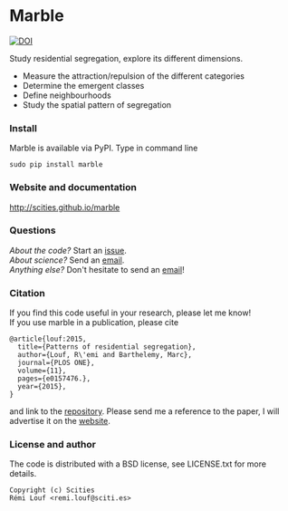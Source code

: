 # Marble

[![DOI](https://zenodo.org/badge/10166/scities/marble.svg)](https://zenodo.org/badge/latestdoi/10166/scities/marble)

Study residential segregation, explore its different dimensions.

* Measure the attraction/repulsion of the different categories
* Determine the emergent classes
* Define neighbourhoods
* Study the spatial pattern of segregation

### Install

Marble is available via PyPI. Type in command line

```
sudo pip install marble
```

### Website and documentation

http://scities.github.io/marble

### Questions

*About the code?* Start an [issue](https://github.com/scities/marble/issues/new).  
*About science?* Send an [email](remi.louf@sciti.es).  
*Anything else?* Don't hesitate to send an [email](remi.louf@sciti.es)!

### Citation

If you find this code useful in your research, please let me know!  
If you use marble in a publication, please cite

```
@article{louf:2015,
  title={Patterns of residential segregation},
  author={Louf, R\'emi and Barthelemy, Marc},
  journal={PLOS ONE},
  volume={11},
  pages={e0157476.},
  year={2015},
}
```

and link to the [repository](http://github.com/scities/marble). Please send me a reference to the paper, I will advertise it on the [website](http://scities.github.io/marble).

### License and author

The code is distributed with a BSD license, see LICENSE.txt for more details.

```
Copyright (c) Scities
Rémi Louf <remi.louf@sciti.es>
```
